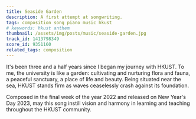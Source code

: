 ```yaml
---
title: Seaside Garden
description: A first attempt at songwriting.
tags: composition song piano music hkust
# keywords: hkust anthem
thumbnail: /assets/img/posts/music/seaside-garden.jpg
track_id: 1413798349
score_id: 9351160
related_tags: composition
---
```


It's been three and a half years since I began my journey with HKUST. To me, the university is like a garden: cultivating and nurturing flora and fauna, a peaceful sanctuary, a place of life and beauty. Being situated near the sea, HKUST stands firm as waves ceaselessly crash against its foundation.

Composed in the final week of the year 2022 and released on New Year's Day 2023, may this song instill vision and harmony in learning and teaching throughout the HKUST community.
